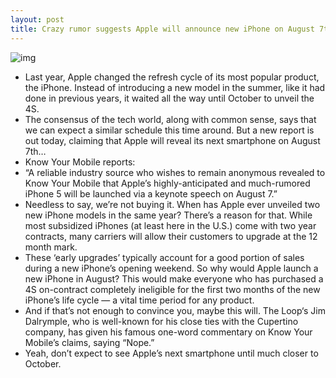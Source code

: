 ```yaml
---
layout: post
title: Crazy rumor suggests Apple will announce new iPhone on August 7th
---
```

![img](http://media.idownloadblog.com/wp-content/uploads/2012/07/keynote.jpeg)
* Last year, Apple changed the refresh cycle of its most popular product, the iPhone. Instead of introducing a new model in the summer, like it had done in previous years, it waited all the way until October to unveil the 4S.
* The consensus of the tech world, along with common sense, says that we can expect a similar schedule this time around. But a new report is out today, claiming that Apple will reveal its next smartphone on August 7th…
* Know Your Mobile reports:
* “A reliable industry source who wishes to remain anonymous revealed to Know Your Mobile that Apple’s highly-anticipated and much-rumored iPhone 5 will be launched via a keynote speech on August 7.”
* Needless to say, we’re not buying it. When has Apple ever unveiled two new iPhone models in the same year? There’s a reason for that. While most subsidized iPhones (at least here in the U.S.) come with two year contracts, many carriers will allow their customers to upgrade at the 12 month mark.
* These ‘early upgrades’ typically account for a good portion of sales during a new iPhone’s opening weekend. So why would Apple launch a new iPhone in August? This would make everyone who has purchased a 4S on-contract completely ineligible for the first two months of the new iPhone’s life cycle — a vital time period for any product.
* And if that’s not enough to convince you, maybe this will. The Loop‘s Jim Dalrymple, who is well-known for his close ties with the Cupertino company, has given his famous one-word commentary on Know Your Mobile’s claims, saying “Nope.”
* Yeah, don’t expect to see Apple’s next smartphone until much closer to October.

